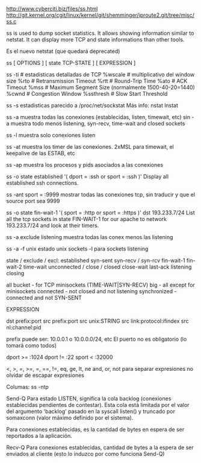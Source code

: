 http://www.cyberciti.biz/files/ss.html
http://git.kernel.org/cgit/linux/kernel/git/shemminger/iproute2.git/tree/misc/ss.c

ss  is  used to dump socket statistics. It allows showing information similar to netstat.  It can display more TCP and state informations than other tools.

Es el nuevo netstat (que quedará deprecated)

ss [ OPTIONS ] [ state TCP-STATE ] [ EXPRESSION ]

ss
 -ti      # estadisticas detalladas de TCP
  %wscale # multiplicativo del window size
  %rto    # Retransmission Timeout
  %rtt    # Round-Trip Time
  %ato    # ACK Timeout
  %mss    # Maximum Segment Size (normalmente 1500-40-20=1440)
  %cwnd   # Congestion Window
  %ssthresh  # Slow Start Threshold

ss -s
  estadisticas
  parecido a /proc/net/sockstat
Más info: nstat lnstat

ss -a
  muestra todas las conexiones (establecidas, listen, timewait, etc)
  sin -a muestra todo menos listening, syn-recv, time-wait and closed sockets

ss -l
  muestra solo conexiones listen

ss -at
  muestra los timer de las conexiones. 2xMSL para timewait, el keepalive de las ESTAB, etc

ss -ap
  muestra los procesos y pids asociados a las conexiones

ss -o state established '( dport = :ssh or sport = :ssh )'
  Display all established ssh connections.

ss -ant sport = :9999
  mostrar todas las conexiones tcp, sin traducir y que el source port sea 9999

ss -o state fin-wait-1 '( sport = :http or sport = :https )' dst 193.233.7/24
  List all the tcp sockets in state FIN-WAIT-1 for our apache to network 193.233.7/24 and look at their timers.

ss -a exclude listening
  muestra todas las conex menos las listening

ss -a -f unix
  estado unix sockets
  -l para sockets listening

state / exclude / excl:
  established
  syn-sent
  syn-recv / syn-rcv
  fin-wait-1
  fin-wait-2
  time-wait
  unconnected / close / closed
  close-wait
  last-ack
  listening
  closing

  all
  bucket - for TCP minisockets (TIME-WAIT|SYN-RECV)
  big - all except for minisockets
  connected - not closed and not listening
  synchronized - connected and not SYN-SENT


EXPRESSION

  dst prefix:port
  src prefix:port
  src unix:STRING
  src link:protocol:ifindex
  src nl:channel:pid

  prefix puede ser: 10.0.0.1 o 10.0.0.0/24, etc
  El puerto no es obligatorio (lo tomará como todos)

  dport >= :1024
  dport != :22
  sport < :32000
  
  <, >, =, >=, =, ==, !=, eq, ge, lt, ne
  and, or, not para separar expresiones
  no olvidar de escapar expresiones


Columas:
ss -ntp

Send-Q
  Para estado LISTEN, significa la cola backlog (conexiones establecidas pendientes de contestar). Esta cola está limitada por el valor del argumento 'backlog' pasado en la syscall listen() y truncado por somaxconn (valor máximo definido por el sistema).

  Para conexiones establecidas, es la cantidad de bytes en espera de ser reportados a la aplicación.

Recv-Q
  Para conexiones establecidas, cantidad de bytes a la espera de ser enviados al cliente (esto lo induzco por como funciona Send-Q)
